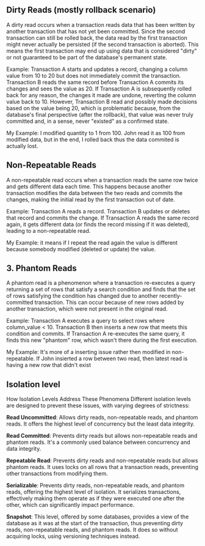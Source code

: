 ## Dirty Reads (mostly rollback scenario)

A dirty read occurs when a transaction reads data that has been written by another transaction that has not yet been committed. Since the second transaction can still be rolled back, the data read by the first transaction might never actually be persisted (if the second transaction is aborted). This means the first transaction may end up using data that is considered "dirty" or not guaranteed to be part of the database's permanent state.

Example: Transaction A starts and updates a record, changing a column value from 10 to 20 but does not immediately commit the transaction. Transaction B reads the same record before Transaction A commits its changes and sees the value as 20. If Transaction A is subsequently rolled back for any reason, the changes it made are undone, reverting the column value back to 10. However, Transaction B read and possibly made decisions based on the value being 20, which is problematic because, from the database's final perspective (after the rollback), that value was never truly committed and, in a sense, never "existed" as a confirmed state.

My Example: I modified quantity to 1 from 100. John read it as 100 from modified data, but in the end, I rolled back thus the data commited is actually lost.

## Non-Repeatable Reads

A non-repeatable read occurs when a transaction reads the same row twice and gets different data each time. This happens because another transaction modifies the data between the two reads and commits the changes, making the initial read by the first transaction out of date.

Example: Transaction A reads a record. Transaction B updates or deletes that record and commits the change. If Transaction A reads the same record again, it gets different data (or finds the record missing if it was deleted), leading to a non-repeatable read.

My Example: it means if I repeat the read again the value is different because somebody modified (deleted or update) the value.

## 3. Phantom Reads

A phantom read is a phenomenon where a transaction re-executes a query returning a set of rows that satisfy a search condition and finds that the set of rows satisfying the condition has changed due to another recently-committed transaction. This can occur because of new rows added by another transaction, which were not present in the original read.

Example: Transaction A executes a query to select rows where column_value < 10. Transaction B then inserts a new row that meets this condition and commits. If Transaction A re-executes the same query, it finds this new "phantom" row, which wasn't there during the first execution.

My Example: It's more of a inserting issue rather then modified in non-repeatable. If John insierted a row between two read, then latest read is having a new row that didn't exist

## Isolation level

How Isolation Levels Address These Phenomena Different isolation levels are designed to prevent these issues, with varying degrees of strictness:

**Read Uncommitted**: Allows dirty reads, non-repeatable reads, and phantom reads. It offers the highest level of concurrency but the least data integrity.

**Read Committed**: Prevents dirty reads but allows non-repeatable reads and phantom reads. It's a commonly used balance between concurrency and data integrity.

**Repeatable Read**: Prevents dirty reads and non-repeatable reads but allows phantom reads. It uses locks on all rows that a transaction reads, preventing other transactions from modifying them.

**Serializable**: Prevents dirty reads, non-repeatable reads, and phantom reads, offering the highest level of isolation. It serializes transactions, effectively making them operate as if they were executed one after the other, which can significantly impact performance.

**Snapshot**: This level, offered by some databases, provides a view of the database as it was at the start of the transaction, thus preventing dirty reads, non-repeatable reads, and phantom reads. It does so without acquiring locks, using versioning techniques instead.
